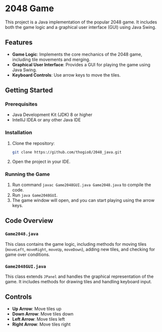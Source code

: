 # 2048 Game

This project is a Java implementation of the popular 2048 game. It includes both the game logic and a graphical user interface (GUI) using Java Swing.

## Features

- **Game Logic**: Implements the core mechanics of the 2048 game, including tile movements and merging.
- **Graphical User Interface**: Provides a GUI for playing the game using Java Swing.
- **Keyboard Controls**: Use arrow keys to move the tiles.

## Getting Started

### Prerequisites

- Java Development Kit (JDK) 8 or higher
- IntelliJ IDEA or any other Java IDE

### Installation

1. Clone the repository:
    ```sh
    git clone https://github.com/thogio8/2048_java.git
    ```
2. Open the project in your IDE.

### Running the Game

1. Run command `javac Game2048GUI.java Game2048.java` to compile the code.
2. Run `java Game2048GUI`.
3. The game window will open, and you can start playing using the arrow keys.

## Code Overview

### `Game2048.java`

This class contains the game logic, including methods for moving tiles (`moveLeft`, `moveRight`, `moveUp`, `moveDown`), adding new tiles, and checking for game over conditions.

### `Game2048GUI.java`

This class extends `JPanel` and handles the graphical representation of the game. It includes methods for drawing tiles and handling keyboard input.

## Controls

- **Up Arrow**: Move tiles up
- **Down Arrow**: Move tiles down
- **Left Arrow**: Move tiles left
- **Right Arrow**: Move tiles right